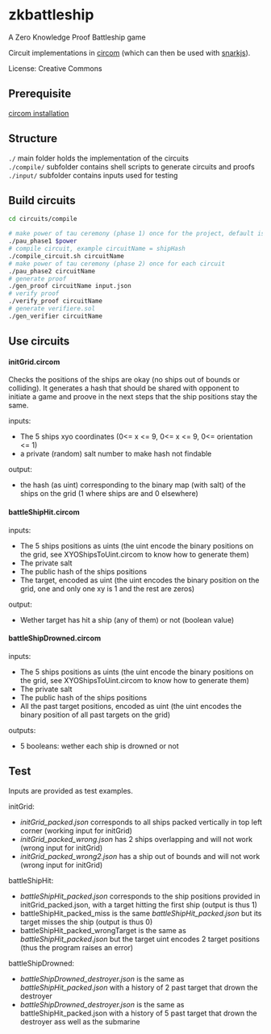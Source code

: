 # zkbattleship

A Zero Knowledge Proof Battleship game

Circuit implementations in [circom](https://github.com/iden3/circom) (which can then be used with [snarkjs](https://github.com/iden3/snarkjs)).  

License: Creative Commons

## Prerequisite

[circom installation](https://docs.circom.io/getting-started/installation/)

## Structure

`./` main folder holds the implementation of the circuits  
`./compile/` subfolder contains shell scripts to generate circuits and proofs  
`./input/` subfolder contains inputs used for testing  

## Build circuits

```bash
cd circuits/compile

# make power of tau ceremony (phase 1) once for the project, default is power=12, use power=13 here
./pau_phase1 $power
# compile circuit, example circuitName = shipHash
./compile_circuit.sh circuitName
# make power of tau ceremony (phase 2) once for each circuit
./pau_phase2 circuitName
# generate proof 
./gen_proof circuitName input.json
# verify proof 
./verify_proof circuitName
# generate verifiere.sol
./gen_verifier circuitName

```

## Use circuits

#### initGrid.circom

Checks the positions of the ships are okay (no ships out of bounds or colliding). It generates a hash that should be shared with opponent to initiate a game and proove in the next steps that the ship positions stay the same.

inputs:
- The 5 ships xyo coordinates (0<= x <= 9, 0<= x <= 9, 0<= orientation <= 1)
- a private (random) salt number to make hash not findable

output:
- the hash (as uint) corresponding to the binary map (with salt) of the ships on the grid (1 where ships are and 0 elsewhere)

#### battleShipHit.circom
inputs:
- The 5 ships positions as uints (the uint encode the binary positions on the grid, see XYOShipsToUint.circom to know how to generate them)
- The private salt
- The public hash of the ships positions
- The target, encoded as uint (the uint encodes the binary position on the grid, one and only one xy is 1 and the rest are zeros)

output:
- Wether target has hit a ship (any of them) or not (boolean value)

#### battleShipDrowned.circom
inputs:
- The 5 ships positions as uints (the uint encode the binary positions on the grid, see XYOShipsToUint.circom to know how to generate them)
- The private salt
- The public hash of the ships positions
- All the past target positions, encoded as uint (the uint encodes the binary position of all past targets on the grid)

outputs:
- 5 booleans: wether each ship is drowned or not

## Test

Inputs are provided as test examples.

initGrid:
- *initGrid_packed.json* corresponds to all ships packed vertically in top left corner (working input for initGrid)
- *initGrid_packed_wrong.json* has 2 ships overlapping and will not work (wrong input for initGrid)
- *initGrid_packed_wrong2.json* has a ship out of bounds and will not work (wrong input for initGrid)

battleShipHit:
- *battleShipHit_packed.json* corresponds to the ship positions provided in initGrid_packed.json, with a target hitting the first ship (output is thus 1)
- battleShipHit_packed_miss is the same *battleShipHit_packed.json* but its target misses the ship (output is thus 0)
- battleShipHit_packed_wrongTarget is the same as *battleShipHit_packed.json* but the target uint encodes 2 target positions (thus the program raises an error)

battleShipDrowned:
- *battleShipDrowned_destroyer.json* is the same as *battleShipHit_packed.json* with a history of 2 past target that drown the destroyer
- *battleShipDrowned_destroyer.json* is the same as battleShipHit_packed.json with a history of 5 past target that drown the destroyer ass well as the submarine

